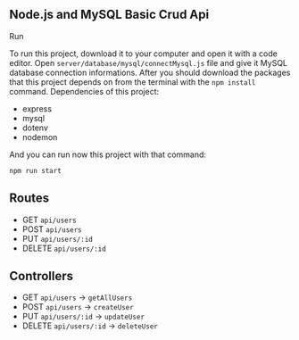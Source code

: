 ## Node.js and MySQL Basic Crud Api
Run

To run this project, download it to your computer and open it with a code editor. Open `server/database/mysql/connectMysql.js` file and give it MySQL database connection informations. After you should download the packages that this project depends on from the terminal with the `npm install` command. Dependencies of this project:

+ express
+ mysql
+ dotenv
+ nodemon

And you can run now this project with that command:

`npm run start`

## Routes

+ GET `api/users` 
+ POST `api/users` 
+ PUT `api/users/:id` 
+ DELETE `api/users/:id`

## Controllers

+ GET `api/users` -> `getAllUsers`
+ POST `api/users` -> `createUser`
+ PUT `api/users/:id` -> `updateUser`
+ DELETE `api/users/:id` -> `deleteUser`
